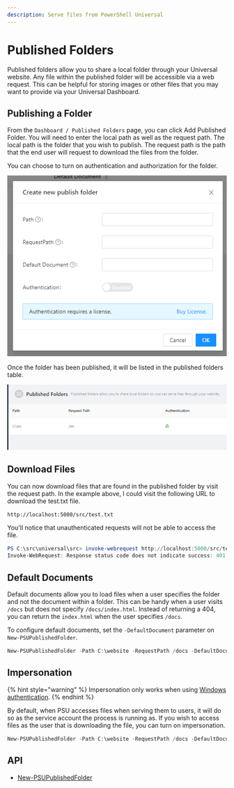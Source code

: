 ```yaml
---
description: Serve files from PowerShell Universal
---
```


# Published Folders

Published folders allow you to share a local folder through your Universal website. Any file within the published folder will be accessible via a web request. This can be helpful for storing images or other files that you may want to provide via your Universal Dashboard.

## Publishing a Folder

From the `Dashboard / Published Folders` page, you can click Add Published Folder. You will need to enter the local path as well as the request path. The local path is the folder that you wish to publish. The request path is the path that the end user will request to download the files from the folder.

You can choose to turn on authentication and authorization for the folder.

![](<../.gitbook/assets/image (388).png>)

Once the folder has been published, it will be listed in the published folders table.

![](<../.gitbook/assets/image (96).png>)

## Download Files

You can now download files that are found in the published folder by visit the request path. In the example above, I could visit the following URL to download the test.txt file.

```http
http://localhost:5000/src/test.txt
```

You'll notice that unauthenticated requests will not be able to access the file.

```powershell
PS C:\src\universal\src> invoke-webrequest http://localhost:5000/src/test.txt
Invoke-WebRequest: Response status code does not indicate success: 401 (Unauthorized).
```

## Default Documents

Default documents allow you to load files when a user specifies the folder and not the document within a folder. This can be handy when a user visits `/docs` but does not specify `/docs/index.html`. Instead of returning a 404, you can return the `index.html` when the user specifies `/docs`.

To configure default documents, set the `-DefaultDocument` parameter on `New-PSUPublishedFolder`.

```powershell
New-PSUPublishedFolder -Path C:\website -RequestPath /docs -DefaultDocument @("index.hml")
```

## Impersonation

{% hint style="warning" %}
Impersonation only works when using [Windows authentication](../api/security.md#authenticating-with-windows-authentication).
{% endhint %}

By default, when PSU accesses files when serving them to users, it will do so as the service account the process is running as. If you wish to access files as the user that is downloading the file, you can turn on impersonation.&#x20;

```powershell
New-PSUPublishedFolder -Path C:\website -RequestPath /docs -DefaultDocument @("index.hml") -Impersonation
```

## API&#x20;

* [New-PSUPublishedFolder](https://github.com/ironmansoftware/universal-docs/blob/master/cmdlets/New-PSUPublishedFolder.txt)

